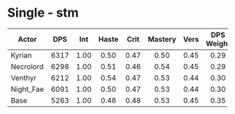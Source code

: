 # Single - stm
| Actor | DPS | Int | Haste | Crit | Mastery | Vers | DPS Weight |
|---|:---:|:---:|:---:|:---:|:---:|:---:|:---:|
|Kyrian|6317|1.00|0.50|0.47|0.50|0.45|0.29|
|Necrolord|6298|1.00|0.51|0.46|0.54|0.45|0.29|
|Venthyr|6212|1.00|0.54|0.47|0.53|0.44|0.30|
|Night_Fae|6091|1.00|0.50|0.47|0.53|0.44|0.30|
|Base|5263|1.00|0.48|0.48|0.53|0.45|0.35|
